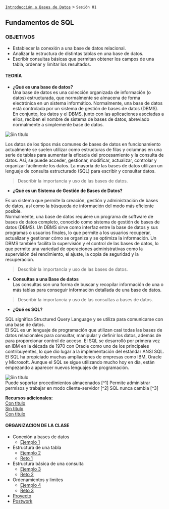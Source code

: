 [`Introducción a Bases de Datos`](../Readme.md) > `Sesión 01`

## Fundamentos de SQL 

### OBJETIVOS 

- Establecer la conexión a una base de datos relacional.
- Analizar la estructura de distintas tablas en una base de datos.
- Escribir consultas básicas que permitan obtener los campos de una tabla, ordenar y limitar los resultados.  

#### TEORÍA  

- **¿Qué es una base de datos?**  
Una base de datos es una colección organizada de información (o datos) estructurada, que normalmente se almacena de forma electrónica en un sistema informático. Normalmente, una base de datos está controlada por un sistema de gestión de bases de datos (DBMS). En conjunto, los datos y el DBMS, junto con las aplicaciones asociadas a ellos, reciben el nombre de sistema de bases de datos, abreviado normalmente a simplemente base de datos.    

![Sin titulo](https://www.astera.com/wp-content/uploads/2019/05/DBI-1-400x422.jpg)  

Los datos de los tipos más comunes de bases de datos en funcionamiento actualmente se suelen utilizar como estructuras de filas y columnas en una serie de tablas para aumentar la eficacia del procesamiento y la consulta de datos. Así, se puede acceder, gestionar, modificar, actualizar, controlar y organizar fácilmente los datos. La mayoría de las bases de datos utilizan un lenguaje de consulta estructurado (SQL) para escribir y consultar datos.  

> Describir la importancia y uso de las bases de datos.

- **¿Qué es un Sistema de Gestión de Bases de Datos?**  

Es un sistema que permite la creación, gestión y administración de bases de datos, así como la búsqueda de información del modo más eficiente posible.  
Normalmente, una base de datos requiere un programa de software de bases de datos completo, conocido como sistema de gestión de bases de datos (DBMS). Un DBMS sirve como interfaz entre la base de datos y sus programas o usuarios finales, lo que permite a los usuarios recuperar, actualizar y gestionar cómo se organiza y se optimiza la información. Un DBMS también facilita la supervisión y el control de las bases de datos, lo que permite una variedad de operaciones administrativas como la supervisión del rendimiento, el ajuste, la copia de seguridad y la recuperación.  

> Describir la importancia y uso de las bases de datos.

- **Consultas a una Base de datos**    
Las consultas son una forma de buscar y recopilar información de una o más tablas  para conseguir información detallada de una base de datos.    

> Describir la importancia y uso de las consultas a bases de datos.  

- **¿Qué es SQL?**  

SQL significa Structured Query Language y se utiliza para comunicarse con una base de datos.  
El SQL es un lenguaje de programación que utilizan casi todas las bases de datos relacionales para consultar, manipular y definir los datos, además de para proporcionar control de acceso. El SQL se desarrolló por primera vez en IBM en la década de 1970 con Oracle como uno de los principales contribuyentes, lo que dio lugar a la implementación del estándar ANSI SQL. El SQL ha propiciado muchas ampliaciones de empresas como IBM, Oracle y Microsoft. Aunque el SQL se sigue utilizando mucho hoy en día, están empezando a aparecer nuevos lenguajes de programación.  

![Sin titulo](https://programaenlinea.net/wp-content/uploads/2017/12/2017-01-19-Ejecutar-consultas-SQL-Din%C3%A1micas.png)  
Puede soportar procedimientos almacenados [^1]
Permite administrar permisos y trabajar en modo cliente-servidor [^2]
SQL nunca cambia [^3]  

**Recursos adicionales:**  
[Con titulo](https://www.oracle.com/es/database/what-is-database.html "What is a Database?")  
[Sin titulo](https://www.ibm.com/support/knowledgecenter/es/SS3RA7_sub/modeler_mainhelp_client_ddita/clementine/odbc_query_dialogue.html)  
[Con titulo](https://www.hostinger.mx/tutoriales/que-es-consulta-base-de-datos/ "Consulta a una Base de Dastos")    


#### ORGANIZACION DE LA CLASE

- Conexión a bases de datos
	- [Ejemplo 1](Ejemplo-01)
- Estructura de una tabla
	- [Ejemplo 2](Ejemplo-02)
	- [Reto 1](Reto-01)
- Estructura básica de una consulta
	- [Ejemplo 3](Ejemplo-03)
	- [Reto 2](Reto-02)
- Ordenamientos y limites
	- [Ejemplo 4](Ejemplo-04)
	- [Reto 3](Reto-03)
- [Proyecto](Proyecto/)	
- [Postwork](Postwork/)
